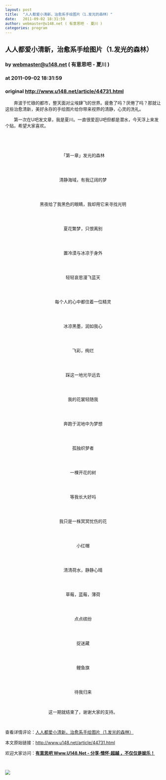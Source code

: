 ```yaml
---
layout: post
title:  "人人都爱小清新，治愈系手绘图片（1.发光的森林）"
date:   2011-09-02 18:31:59
author: webmaster@u148.net ( 有意思吧 - 夏川 )
categories: program
---
```


## 人人都爱小清新，治愈系手绘图片（1.发光的森林）
### by webmaster@u148.net ( 有意思吧 - 夏川 )
### at 2011-09-02 18:31:59
### original <http://www.u148.net/article/44731.html>

<p>　　奔波于忙碌的都市，整天面对尘埃肆飞的世界。疲惫了吗？厌倦了吗？那就让这些治愈清新，美好永存的手绘图片给你带来视界的清静，心灵的洗礼。</p>
<p>　　第一次在U吧发文章，我是夏川。一直很爱逛U吧但都是潜水，今天浮上来发个贴，希望大家喜欢。</p>
<p> </p>
<p align="center">
<p> </p>
<p align="center">「第一章」发光的森林</p>
<p> </p>
<p align="center"><img src="http://file3.u148.net/2011/8/images/fresh/12958721575868.jpg" alt="" border="0"></p>
<p align="center">清静海域，有我辽阔的梦</p>
<p> </p>
<p align="center"><img src="http://file3.u148.net/2011/8/images/fresh/12945684046833.jpg" alt="" border="0"></p>
<p align="center">黑夜给了我黑色的眼睛，我却用它来寻找光明</p>
<p> </p>
<p align="center"><img src="http://file3.u148.net/2011/8/images/fresh/12912673238162.jpg" alt="" border="0"></p>
<p align="center">夏花繁梦，只恨离别</p>
<p> </p>
<p align="center"><img src="http://file3.u148.net/2011/8/images/fresh/12911300679387.jpg" alt="" border="0"></p>
<p align="center">置冷漠与冰凉于身外</p>
<p> </p>
<p align="center"><img src="http://file3.u148.net/2011/8/images/fresh/12911298285125.jpg" alt="" border="0"></p>
<p align="center">轻轻哀思漫飞蓝天</p>
<p> </p>
<p align="center"><img src="http://file3.u148.net/2011/8/images/fresh/12908423891510.jpg" alt="" border="0"></p>
<p align="center">每个人的心中都住着一位精灵</p>
<p> </p>
<p align="center"><img src="http://file3.u148.net/2011/8/images/fresh/12891955647318.jpg" alt="" border="0"></p>
<p align="center">冰凉黑墨，润如我心</p>
<p> </p>
<p align="center"><img src="http://file3.u148.net/2011/8/images/fresh/12891844476246.jpg" alt="" border="0"></p>
<p align="center">飞彩，绚烂</p>
<p> </p>
<p align="center"><img src="http://file3.u148.net/2011/8/images/fresh/12887169581642.jpg" alt="" border="0"></p>
<p align="center">踩这一地光华远去</p>
<p> </p>
<p align="center"><img src="http://file3.u148.net/2011/8/images/fresh/12858567999347.jpg" alt="" border="0"></p>
<p align="center">我的花裳轻随我</p>
<p> </p>
<p align="center"><img src="http://file3.u148.net/2011/8/images/fresh/12837505831919.jpg" alt="" border="0"></p>
<p align="center">奔跑于泥地中为梦想</p>
<p> </p>
<p align="center"><img src="http://file3.u148.net/2011/8/images/fresh/12815052531142.jpg" alt="" border="0"></p>
<p align="center">孤独织梦者</p>
<p> </p>
<p align="center"><img src="http://file3.u148.net/2011/8/images/fresh/12802960013561.jpg" alt="" border="0"></p>
<p align="center">一棵开花的树</p>
<p> </p>
<p align="center"><img src="http://file3.u148.net/2011/8/images/fresh/12802095298090.jpg" alt="" border="0"></p>
<p align="center">等我长大好吗</p>
<p> </p>
<p align="center"><img src="http://file3.u148.net/2011/8/images/fresh/12781344338025.jpg" alt="" border="0"></p>
<p align="center">我只是一株冥冥忧伤的花</p>
<p> </p>
<p align="center"><img src="http://file3.u148.net/2011/8/images/fresh/12772819087947.jpg" alt="" border="0"></p>
<p align="center">小红帽</p>
<p> </p>
<p align="center"><img src="http://file3.u148.net/2011/8/images/fresh/12751993865201.jpg" alt="" border="0"></p>
<p align="center">清清荷水，静静心晴</p>
<p> </p>
<p align="center"><img src="http://file3.u148.net/2011/8/images/fresh/12751993555510.jpg" alt="" border="0"></p>
<p align="center">草莓，蓝莓，薄荷</p>
<p> </p>
<p align="center"><img src="http://file3.u148.net/2011/8/images/fresh/12750217396492.jpg" alt="" border="0"></p>
<p align="center">点点缤纷</p>
<p> </p>
<p align="center"><img src="http://file3.u148.net/2011/8/images/fresh/12744216464982.jpg" alt="" border="0"></p>
<p align="center">捉迷藏</p>
<p> </p>
<p align="center"><img src="http://file3.u148.net/2011/8/images/fresh/12689878994317.jpg" alt="" border="0"></p>
<p align="center">鲤鱼旗</p>
<p> </p>
<p align="center"><img src="http://file3.u148.net/2011/8/images/fresh/12652127799802.jpg" alt="" border="0"></p>
<p align="center">待我归来</p>
<p> </p>
<p align="center">这一期就结束了，谢谢大家的支持。</p><p> </p><p>查看详情评论：<a href="http://www.u148.net/article/44731.html">人人都爱小清新，治愈系手绘图片（1.发光的森林）</a></p><p>本文原始链接：<a href="http://www.u148.net/article/44731.html">http://www.u148.net/article/44731.html</a></p><p>欢迎大家访问：<a href="http://www.u148.net"><strong>有意思吧 Www.U148.Net - 分享·情怀·超越 ，不仅仅是娱乐！</strong></a></p><p> </p><p><a href="http://dianpu.tao123.com?pid=mm_26142575_0_0&amp;eventid=102167"><img src="http://img.u148.net/activity/used/Tao123_category.gif" border="0"></a></p><p> </p></p>